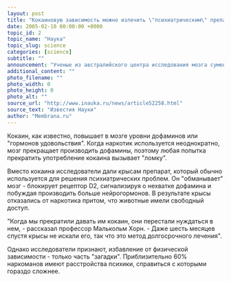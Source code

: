 ```yaml
---
layout: post
title: "Кокаиновую зависимость можно излечить \"психиатрическим\" препаратом"
date: 2005-02-10 00:00:00 +0000
topic_id: 2
topic_name: "Наука"
topic_slug: science
categories: [science]
subtitle: ""
announcement: "Ученые из австралийского центра исследования мозга сумели избавить лабораторных крыс пристрастия к кокаину в части физической зависимости от наркотика. Ученые надеются, что их открытие способно помочь людям, зависимым от кокаина и героина."
additional_content: ""
photo_filename: ""
photo_width: 0
photo_height: 0
photo_alt: ""
source_url: "http://www.inauka.ru/news/article52258.html"
source_text: "Известия Науки"
author: "Membrana.ru"
---
```

Кокаин, как известно, повышает в мозге уровни дофаминов или "гормонов удовольствия". Когда наркотик используется неоднократно, мозг прекращает производить дофамины, поэтому любая попытка прекратить употребление кокаина вызывает "ломку".

Вместо кокаина исследователи дали крысам препарат, который обычно используется для решения психиатрических проблем. Он "обманывает" мозг - блокирует рецептор D2, сигнализируя о нехватке дофамина и побуждая производить больше нейрогормонов. В результате крысы отказались от наркотика притом, что животные имели свободный доступ.

"Когда мы прекратили давать им кокаин, они перестали нуждаться в нем, - рассказал профессор Малькольм Хорн. - Даже шесть месяцев спустя крысы не искали его, так что это метод долгосрочного лечения".

Однако исследователи признают, избавление от физической зависимости - только часть "загадки". Приблизительно 60% наркоманов имеют расстройства психики, справиться с которыми гораздо сложнее.
